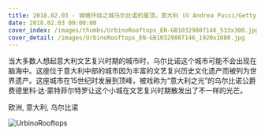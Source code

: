 ```yaml
---
title: 2018.02.03 - 城墙环绕之城乌尔比诺的屋顶，意大利 (© Andrea Pucci/Getty Images)
date: 2018.02.03 00:00:00
cover_index: /images/thumbs/UrbinoRooftops_EN-GB10329807146_533x300.jpg
cover_detail: /images/UrbinoRooftops_EN-GB10329807146_1920x1080.jpg
---
```


当大多数人想起意大利文艺复兴时期的城市时，乌尔比诺这个城市可能不会出现在脑海中。这座位于意大利中部的城市因为丰富的文艺复兴历史文化遗产而被列为世界遗产。这座城市在15世纪时发展到顶峰，被戏称为“意大利之光”的乌尔比诺公爵费德里科·达·蒙特菲尔特罗让这个小城在文艺复兴时期散发出了不一样的光芒。

欧洲, 意大利, 乌尔比诺

![UrbinoRooftops](/images/UrbinoRooftops_EN-GB10329807146_1920x1080.jpg)
